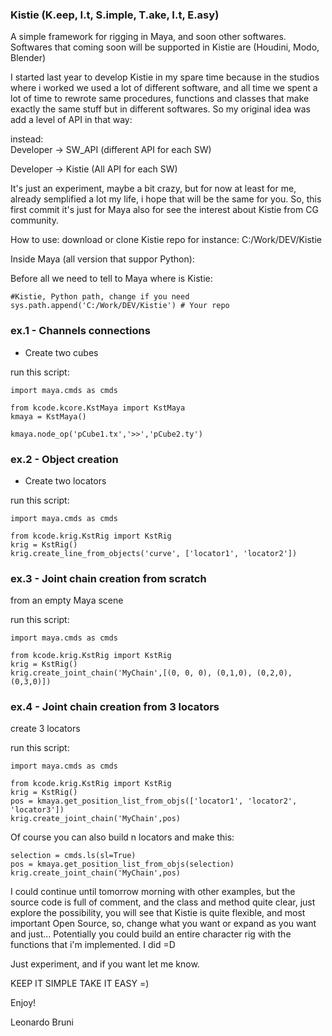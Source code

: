 ### Kistie (K.eep, I.t, S.imple, T.ake, I.t, E.asy)
A simple framework for rigging in Maya, and soon other softwares.
Softwares that coming soon will be supported in Kistie are (Houdini, Modo, Blender)

I started last year to develop Kistie in my spare time because in the studios where i worked we used a lot of different software, and all time we spent a lot of time to rewrote same procedures, functions and classes that make exactly the same stuff but in different softwares.
So my original idea was add a level of API in that way:

instead:  
Developer -> SW_API (different API for each SW)

Developer -> Kistie (All API for each SW)

It's just an experiment, maybe a bit crazy, but for now at least for me, already semplified a lot my life, i hope that will be the same for you.
So, this first commit it's just for Maya also for see the interest about Kistie from CG community.

How to use:
download or clone Kistie repo for instance: C:/Work/DEV/Kistie

Inside Maya (all version that suppor Python):

Before all we need to tell to Maya where is Kistie:
```
#Kistie, Python path, change if you need
sys.path.append('C:/Work/DEV/Kistie') # Your repo
```

### ex.1 - Channels connections
- Create two cubes

run this script:
```
import maya.cmds as cmds

from kcode.kcore.KstMaya import KstMaya
kmaya = KstMaya()

kmaya.node_op('pCube1.tx','>>','pCube2.ty')
```

### ex.2 - Object creation
- Create two locators

run this script:
```
import maya.cmds as cmds

from kcode.krig.KstRig import KstRig
krig = KstRig()
krig.create_line_from_objects('curve', ['locator1', 'locator2'])
```

### ex.3 - Joint chain creation from scratch
from an empty Maya scene

run this script:
```
import maya.cmds as cmds

from kcode.krig.KstRig import KstRig
krig = KstRig()
krig.create_joint_chain('MyChain',[(0, 0, 0), (0,1,0), (0,2,0), (0,3,0)])
```

### ex.4 - Joint chain creation from 3 locators
create 3 locators

run this script:
```
import maya.cmds as cmds

from kcode.krig.KstRig import KstRig
krig = KstRig()
pos = kmaya.get_position_list_from_objs(['locator1', 'locator2', 'locator3'])
krig.create_joint_chain('MyChain',pos)
```

Of course you can also build n locators
and make this:

```
selection = cmds.ls(sl=True)
pos = kmaya.get_position_list_from_objs(selection)
krig.create_joint_chain('MyChain',pos)
```

I could continue until tomorrow morning with other examples, but the source code is full of comment, and the class and method quite clear, just explore the possibility, you will see that Kistie is quite flexible, and most important Open Source, so, change what you want or expand as you want and just...
Potentially you could build an entire character rig with the functions that i'm implemented. I did =D

Just experiment, and if you want let me know.

KEEP IT SIMPLE TAKE IT EASY =)

Enjoy!

Leonardo Bruni
